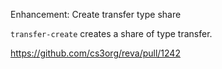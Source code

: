 Enhancement: Create transfer type share

`transfer-create` creates a share of type transfer.

https://github.com/cs3org/reva/pull/1242